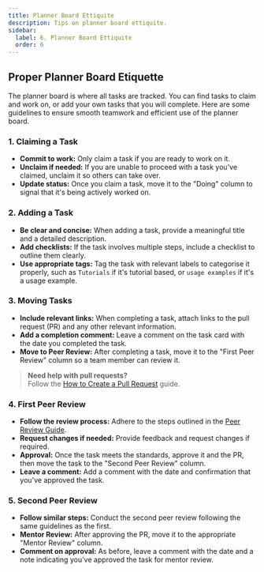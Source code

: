 ```yaml
---
title: Planner Board Ettiquite
description: Tips on planner board ettiquite.
sidebar:
  label: 6. Planner Board Ettiquite
  order: 6
---
```


## Proper Planner Board Etiquette

The planner board is where all tasks are tracked. You can find tasks to claim and work on, or add your own tasks that you will complete. Here are some guidelines to ensure smooth teamwork and efficient use of the planner board.

### 1. Claiming a Task

- **Commit to work:** Only claim a task if you are ready to work on it.
- **Unclaim if needed:** If you are unable to proceed with a task you've claimed, unclaim it so others can take over.
- **Update status:** Once you claim a task, move it to the "Doing" column to signal that it's being actively worked on.

### 2. Adding a Task

- **Be clear and concise:** When adding a task, provide a meaningful title and a detailed description.
- **Add checklists:** If the task involves multiple steps, include a checklist to outline them clearly.
- **Use appropriate tags:** Tag the task with relevant labels to categorise it properly, such as `Tutorials` if it's tutorial based, or `usage examples` if it's a usage example.

### 3. Moving Tasks

- **Include relevant links:** When completing a task, attach links to the pull request (PR) and any other relevant information.
- **Add a completion comment:** Leave a comment on the task card with the date you completed the task.
- **Move to Peer Review:** After completing a task, move it to the "First Peer Review" column so a team member can review it.
  
> **Need help with pull requests?**  
> Follow the [How to Create a Pull Request](/products/splashkit/splashkit-tutorials/onboarding/03-pull-request) guide.

### 4. First Peer Review

- **Follow the review process:** Adhere to the steps outlined in the [Peer Review Guide](/products/splashkit/splashkit-tutorials/onboarding/05-peer-review).
- **Request changes if needed:** Provide feedback and request changes if required.
- **Approval:** Once the task meets the standards, approve it and the PR, then move the task to the "Second Peer Review" column.
- **Leave a comment:** Add a comment with the date and confirmation that you've approved the task.

### 5. Second Peer Review

- **Follow similar steps:** Conduct the second peer review following the same guidelines as the first.
- **Mentor Review:** After approving the PR, move it to the appropriate "Mentor Review" column.
- **Comment on approval:** As before, leave a comment with the date and a note indicating you've approved the task for mentor review.
